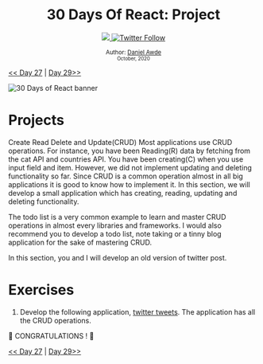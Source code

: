 <div align="center">
  <h1> 30 Days Of React: Project</h1>
  <a class="header-badge" target="_blank" href="https://www.linkedin.com/in/DanielAwde9/">
  <img src="https://img.shields.io/badge/style--5eba00.svg?label=LinkedIn&logo=linkedin&style=social">
  </a>
  <a class="header-badge" target="_blank" href="https://twitter.com/DanielAwde9">
  <img alt="Twitter Follow" src="https://img.shields.io/twitter/follow/DanielAwde9?style=social">
  </a>

<sub>Author:
<a href="https://www.linkedin.com/in/DanielAwde9/" target="_blank">Daniel Awde</a><br>
<small> October, 2020</small>
</sub>

</div>

[<< Day 27](../27_Ref/27_ref.md) | [Day 29>>]()

![30 Days of React banner](../images/30_days_of_react_banner_day_28.jpg)

# Projects

Create Read Delete and Update(CRUD)
Most applications use CRUD operations. For instance, you have been Reading(R) data by fetching from the cat API and countries API. You have been creating(C) when you use input field and item. However, we did not implement updating and deleting functionality so far. Since CRUD is a common operation almost in all big applications it is good to know how to implement it. In this section, we will develop a small application which has creating, reading, updating and deleting functionality.

The todo list is a very common example to learn and master CRUD operations in almost every libraries and frameworks. I would also recommend you to develop a todo list, note taking or a tinny blog application for the sake of mastering CRUD.

In this section, you and I will develop an old version of twitter post.

# Exercises

1. Develop the following application, [twitter tweets](https://www.30daysofreact.com/day-28/twitter-clone). The application has all the CRUD operations.

🎉 CONGRATULATIONS ! 🎉

[<< Day 27](../27_Ref/27_ref.md) | [Day 29>>]()
